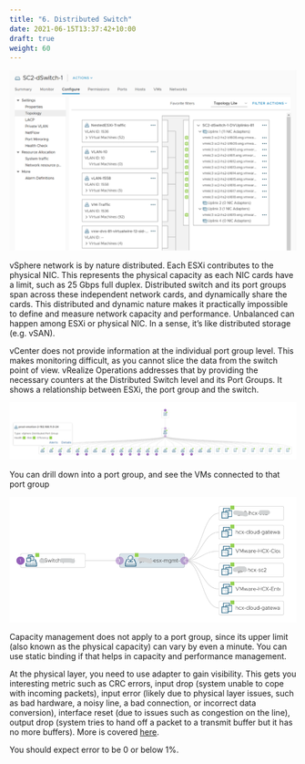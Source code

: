 ```yaml
---
title: "6. Distributed Switch"
date: 2021-06-15T13:37:42+10:00
draft: true
weight: 60
---
```


![](2.5.6-fig-1.png)

vSphere network is by nature distributed. Each ESXi contributes to the physical NIC. This represents the physical capacity as each NIC cards have a limit, such as 25 Gbps full duplex. Distributed switch and its port groups span across these independent network cards, and dynamically share the cards. This distributed and dynamic nature makes it practically impossible to define and measure network capacity and performance. Unbalanced can happen among ESXi or physical NIC. In a sense, it’s like distributed storage (e.g. vSAN). 

vCenter does not provide information at the individual port group level. This makes monitoring difficult, as you cannot slice the data from the switch point of view. vRealize Operations addresses that by providing the necessary counters at the Distributed Switch level and its Port Groups. It shows a relationship between ESXi, the port group and the switch.

![](2.5.6-fig-2.png)

You can drill down into a port group, and see the VMs connected to that port group

![](2.5.6-fig-3.png)

Capacity management does not apply to a port group, since its upper limit (also known as the physical capacity) can vary by even a minute. You can use static binding if that helps in capacity and performance management.

At the physical layer, you need to use adapter to gain visibility. This gets you interesting metric such as CRC errors, input drop (system unable to cope with incoming packets), input error (likely due to physical layer issues, such as bad hardware, a noisy line, a bad connection, or incorrect data conversion), interface reset (due to issues such as congestion on the line), output drop (system tries to hand off a packet to a transmit buffer but it has no more buffers). More is covered [here](https://www.cisco.com/E-Learning/bulk/public/tac/cim/cib/using_cisco_ios_software/07_basic_commands_tasks.htm). 

You should expect error to be 0 or below 1%.